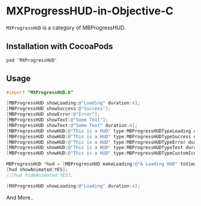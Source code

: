 # MXProgressHUD-in-Objective-C

`MXProgressHUD` is a category of MBProgressHUD.

## Installation with CocoaPods

```
pod 'MXProgressHUD'
```

## Usage

```objective-c
#import "MXProgressHUD.h"
```

```objective-c
[MBProgressHUD showLoading:@"Loading" duration:4];
[MBProgressHUD showSuccess:@"Success"];
[MBProgressHUD showError:@"Error"];
[MBProgressHUD showText:@"Some Text"];
[MBProgressHUD showText:@"Some Text" duration:4];
[MBProgressHUD showHUD:@"This is a HUD" type:MBProgressHUDTypeLoading duration:4 customIcon:nil view:nil];
[MBProgressHUD showHUD:@"This is a HUD" type:MBProgressHUDTypeSuccess duration:4 customIcon:nil view:nil];
[MBProgressHUD showHUD:@"This is a HUD" type:MBProgressHUDTypeError duration:4 customIcon:nil view:nil];
[MBProgressHUD showHUD:@"This is a HUD" type:MBProgressHUDTypeText duration:4 customIcon:nil view:nil];
[MBProgressHUD showHUD:@"This is a HUD" type:MBProgressHUDTypeCustomIcon duration:4 customIcon:[UIImage imageNamed:@"img" ] view:nil];
```

```objective-c
MBProgressHUD *hud = [MBProgressHUD makeLoading:@"A Loading HUD" toView:nil];
[hud showAnimated:YES];
//[hud hideAnimated:YES];
```

```objective-c
[MXProgressHUD showLoading:@"Loading" duration:4];
```

And More..
